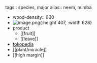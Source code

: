 tags:: species, major
alias:: neem, mimba

- wood-density:: 600
- ![image.png](https://peach-geographical-bat-397.mypinata.cloud/ipfs/Qma8Et35R8iZQyy6cnqc9czJRhTgbzFEaYw6GgUzCNdQ5U){:height 407, :width 628}
- product
	- [[fruit]]
	- [[leave]]
- [tokopedia](https://www.tokopedia.com/armenda/seedcenter-2-benih-biji-buah-mimba-margosier-margosatree-neem-tree?extParam=ivf%3Dfalse%26src%3Dsearch)
- [[plant/miracle]]
- [[high margin]]